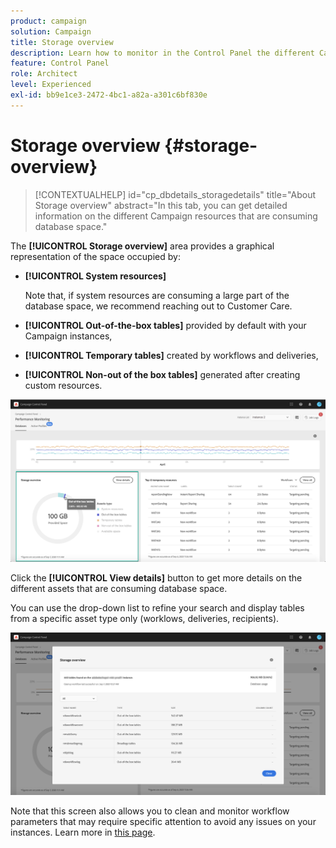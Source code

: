 ```yaml
---
product: campaign
solution: Campaign 
title: Storage overview
description: Learn how to monitor in the Control Panel the different Campaign resources that are consuming database space on your instances.
feature: Control Panel
role: Architect
level: Experienced
exl-id: bb9e1ce3-2472-4bc1-a82a-a301c6bf830e
---
```

# Storage overview {#storage-overview}

>[!CONTEXTUALHELP]
>id="cp_dbdetails_storagedetails"
>title="About Storage overview"
>abstract="In this tab, you can get detailed information on the different Campaign resources that are consuming database space."

The **[!UICONTROL Storage overview]** area provides a graphical representation of the space occupied by:

* **[!UICONTROL System resources]**

    Note that, if system resources are consuming a large part of the database space, we recommend reaching out to Customer Care.

* **[!UICONTROL Out-of-the-box tables]** provided by default with your Campaign instances,
* **[!UICONTROL Temporary tables]** created by workflows and deliveries,
* **[!UICONTROL Non-out of the box tables]** generated after creating custom resources.

![](assets/database-storage-overview.png)

Click the **[!UICONTROL View details]** button to get more details on the different assets that are consuming database space.

You can use the drop-down list to refine your search and display tables from a specific asset type only (worklows, deliveries, recipients).  

![](assets/database-storage-details.png)

Note that this screen also allows you to clean and monitor workflow parameters that may require specific attention to avoid any issues on your instances. Learn more in [this page](workflow-monitoring.md).
